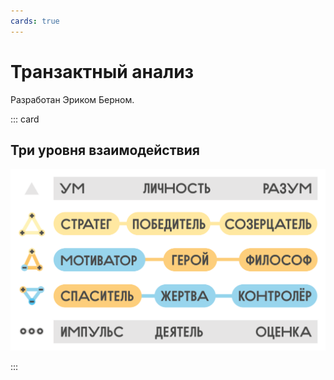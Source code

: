 ```yaml
---
cards: true
---
```




# Транзактный анализ

Разработан Эриком Берном.



::: card

## Три уровня взаимодействия

![](./memo.svg)

:::